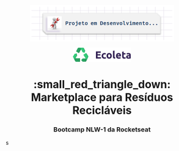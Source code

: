 <p align="center">
  <img alt="Em Obras" src="assets/em-obras.png" width="75%">
</p>

<p align="center">
  <img alt="Em Obras" src="assets/logo.svg" width="30%">
</p>

<h1 align="center">
:small_red_triangle_down:  Marketplace para Resíduos Recicláveis
</h1>

<h3 align="center">
Bootcamp NLW-1 da Rocketseat
</h3>s
